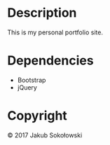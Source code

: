 # Description

This is my personal portfolio site.

# Dependencies

* Bootstrap
* jQuery

# Copyright

© 2017 Jakub Sokołowski
